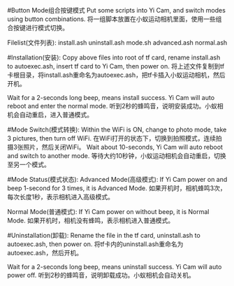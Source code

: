 #Button Mode组合按键模式
Put some scripts into Yi Cam, and switch modes using button combinations.
将一组脚本放置在小蚁运动相机里面，使用一些组合按键进行模式切换。

Filelist(文件列表):
  install.ash
uninstall.ash
     mode.sh
 advanced.ash
   normal.ash

#Installation(安装):
Copy above files into root of tf card, rename install.ash to autoexec.ash, insert tf card to Yi Cam, then power on.
将上述文件复制到tf卡根目录，将install.ash重命名为autoexec.ash，把tf卡插入小蚁运动相机，然后开机。

Wait for a 2-seconds long beep, means install success. Yi Cam will auto reboot and enter the normal mode.
听到2秒的蜂鸣音，说明安装成功。小蚁相机会自动重启，进入普通模式。

#Mode Switch(模式转换):
Within the WiFi is ON, change to photo mode, take 3 pictures, then turn off WiFi. 
在WiFi打开的状态下，切换到拍照模式，连续拍摄3张照片，然后关闭WiFi。
Wait about 10-seconds, Yi Cam will auto reboot and switch to another mode.
等待大约10秒钟，小蚁运动相机会自动重启，切换至另一个模式。

#Mode Status(模式状态):
Advanced Mode(高级模式):
If Yi Cam power on and beep 1-second for 3 times, it is Advanced Mode.
如果开机时，相机蜂鸣3次，每次长度1秒，表示相机进入高级模式。

Normal Mode(普通模式):
If Yi Cam power on without beep, it is Normal Mode.
如果开机时，相机没有蜂鸣，表示相机进入普通模式。

#Uninstallation(卸载):
Rename the file in the tf card, uninstall.ash to autoexec.ash, then power on.
将tf卡内的uninstall.ash重命名为autoexec.ash，然后开机。

Wait for a 2-seconds long beep, means uninstall success. Yi Cam will auto power off.
听到2秒的蜂鸣音，说明卸载成功。小蚁相机会自动关机。
